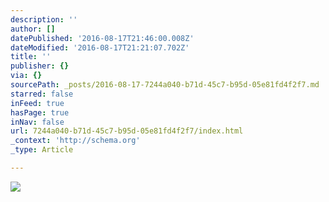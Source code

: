 ```yaml
---
description: ''
author: []
datePublished: '2016-08-17T21:46:00.008Z'
dateModified: '2016-08-17T21:21:07.702Z'
title: ''
publisher: {}
via: {}
sourcePath: _posts/2016-08-17-7244a040-b71d-45c7-b95d-05e81fd4f2f7.md
starred: false
inFeed: true
hasPage: true
inNav: false
url: 7244a040-b71d-45c7-b95d-05e81fd4f2f7/index.html
_context: 'http://schema.org'
_type: Article

---
```

![](https://the-grid-user-content.s3-us-west-2.amazonaws.com/d8d4e8f6-fa2c-4ab2-8dda-0dee9ae7e55e.jpg)